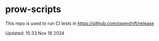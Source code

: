 # prow-scripts

This repo is used to run CI tests in https://github.com/openshift/release

Updated: 15:33 Nov 18 2024
